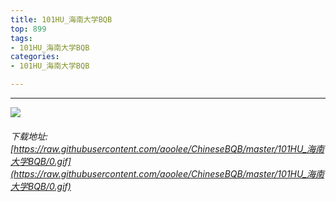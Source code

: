 ```yaml
---
title: 101HU_海南大学BQB
top: 899
tags:
- 101HU_海南大学BQB
categories:
- 101HU_海南大学BQB

---
```


------

<!-- more -->

![](https://raw.githubusercontent.com/aoolee/ChineseBQB/master/101HU_海南大学BQB/0.gif)
###### 下载地址:[https://raw.githubusercontent.com/aoolee/ChineseBQB/master/101HU_海南大学BQB/0.gif](https://raw.githubusercontent.com/aoolee/ChineseBQB/master/101HU_海南大学BQB/0.gif)

